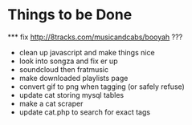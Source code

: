 Things to be Done
=================

*** fix http://8tracks.com/musicandcabs/booyah ???

- clean up javascript and make things nice
- look into songza and fix er up
- soundcloud then fratmusic
- make downloaded playlists page
- convert gif to png when tagging (or safely refuse)
- update cat storing mysql tables
- make a cat scraper
- update cat.php to search for exact tags
